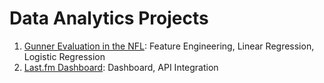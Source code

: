 # Data Analytics Projects

1. [Gunner Evaluation in the NFL](https://github.com/huntermhopkins/data-analysis-projects/tree/main/Gunner%20Evaluation): Feature Engineering, Linear Regression, Logistic Regression
2. [Last.fm Dashboard](https://github.com/huntermhopkins/data-analysis-projects/tree/main/Last.fm%20Dashboard): Dashboard, API Integration

